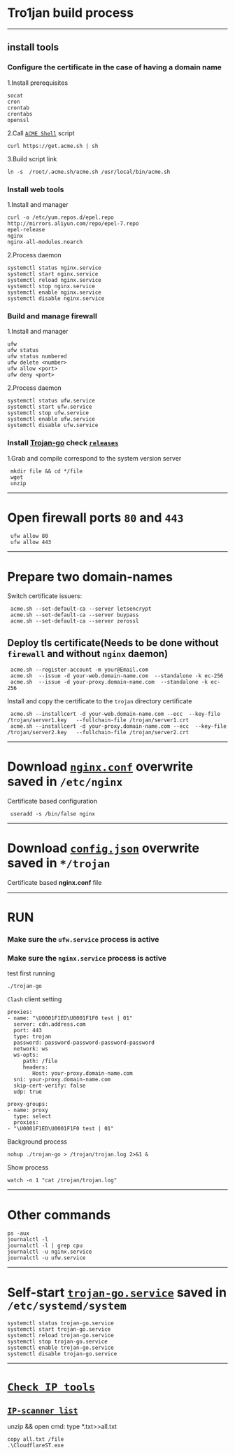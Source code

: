 # Tro1jan build process
------------------------

## install tools
### Configure the certificate in the case of having a domain name

  1.Install prerequisites

    socat
    cron
    crontab
    crontabs
    openssl
  2.Call [`ACME Shell`](https://github.com/acmesh-official/acme.sh) script

    curl https://get.acme.sh | sh
  3.Build script link

    ln -s  /root/.acme.sh/acme.sh /usr/local/bin/acme.sh

### Install web tools

  1.Install and manager
  
    curl -o /etc/yum.repos.d/epel.repo http://mirrors.aliyun.com/repo/epel-7.repo
    epel-release
    nginx
    nginx-all-modules.noarch
  2.Process daemon
  
    systemctl status nginx.service
    systemctl start nginx.service
    systemctl reload nginx.service
    systemctl stop nginx.service
    systemctl enable nginx.service
    systemctl disable nginx.service
 ### Build and manage firewall

  1.Install and manager
  
    ufw
    ufw status
    ufw status numbered
    ufw delete <number>
    ufw allow <port>
    ufw deny <port>
  2.Process daemon
  
    systemctl status ufw.service
    systemctl start ufw.service
    systemctl stop ufw.service
    systemctl enable ufw.service
    systemctl disable ufw.service
 ### Install [Trojan-go](https://github.com/p4gefau1t/trojan-go) check [`releases`](https://github.com/p4gefau1t/trojan-go/releases)
 
   1.Grab and compile correspond to the system version server
   
     mkdir file && cd */file
     wget
     unzip
 ------------------------
 # Open firewall ports `80` and `443`
 
     ufw allow 80
     ufw allow 443
 ------------------------
 # Prepare two domain-names
   Switch certificate issuers:
   
     acme.sh --set-default-ca --server letsencrypt
     acme.sh --set-default-ca --server buypass
     acme.sh --set-default-ca --server zerossl
 ##  Deploy tls certificate(Needs to be done without `firewall` and without `nginx` daemon)
 
     acme.sh --register-account -m your@Email.com
     acme.sh  --issue -d your-web.domain-name.com  --standalone -k ec-256
     acme.sh  --issue -d your-proxy.domain-name.com  --standalone -k ec-256
   Install and copy the certificate to the `trojan` directory certificate
   
     acme.sh --installcert -d your-web.domain-name.com --ecc  --key-file   /trojan/server1.key   --fullchain-file /trojan/server1.crt
     acme.sh --installcert -d your-proxy.domain-name.com --ecc  --key-file   /trojan/server2.key   --fullchain-file /trojan/server2.crt
 ------------------------
 # Download [`nginx.conf`](https://github.com/pro1tocol/Pro1xy-Advanced-Settings/raw/main/Tro1jan/nginx.conf) overwrite saved in `/etc/nginx`
 Certificate based configuration
 
     useradd -s /bin/false nginx
 ------------------------
 # Download [`config.json`](https://github.com/pro1tocol/Pro1xy-Advanced-Settings/raw/main/Tro1jan/config.json) overwrite saved in `*/trojan`
 Certificate based **nginx.conf** file
 
 ------------------------
 # RUN
 ### Make sure the `ufw.service` process is active
 ### Make sure the `nginx.service` process is active
 test first running
 
    ./trojan-go
 `Clash` client setting
 
    proxies:
    - name: "\U0001F1ED\U0001F1F0 test | 01"
      server: cdn.address.com
      port: 443
      type: trojan
      password: password-password-password-password
      network: ws
      ws-opts:
         path: /file
         headers:
            Host: your-proxy.domain-name.com
      sni: your-proxy.domain-name.com
      skip-cert-verify: false
      udp: true
      
    proxy-groups:
    - name: proxy
      type: select
      proxies:
    - "\U0001F1ED\U0001F1F0 test | 01"
 Background process
 
    nohup ./trojan-go > /trojan/trojan.log 2>&1 &
 Show process
 
    watch -n 1 "cat /trojan/trojan.log"
 ------------------------
 # Other commands
 
    ps -aux
    journalctl -l
    journalctl -l | grep cpu
    journalctl -u nginx.service
    journalctl -u ufw.service
 ------------------------
 # Self-start [`trojan-go.service`](https://github.com/pro1tocol/Pro1xy-Advanced-Settings/raw/main/Tro1jan/trojan-go.service) saved in `/etc/systemd/system`
 
    systemctl status trojan-go.service
    systemctl start trojan-go.service
    systemctl reload trojan-go.service
    systemctl stop trojan-go.service
    systemctl enable trojan-go.service
    systemctl disable trojan-go.service
------------------------
# [`Check IP tools`](https://github.com/XIU2/CloudflareSpeedTest/releases/latest)
## [`IP-scanner list`](https://github.com/ip-scanner/cloudflare)
unzip && open cmd: type *.txt>>all.txt
    
    copy all.txt /file
    .\CloudflareST.exe
